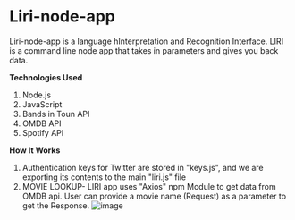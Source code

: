 # Liri-node-app
Liri-node-app is a language hInterpretation and Recognition Interface. LIRI is a command line node app that takes in parameters and gives you back data.

**Technologies Used**
1. Node.js
2. JavaScript
3. Bands in Toun API
4. OMDB API
5. Spotify API

**How It Works**
1. Authentication keys for Twitter are stored in "keys.js", and we are exporting its contents to the main "liri.js" file
2. MOVIE LOOKUP-  LIRI app uses "Axios" npm Module to get data from OMDB api. User can provide a movie name (Request) as a parameter to get the Response. 
![image](https://user-images.githubusercontent.com/51638449/63966218-c1e60e80-ca68-11e9-8516-d12ab26ea6ea.png)


